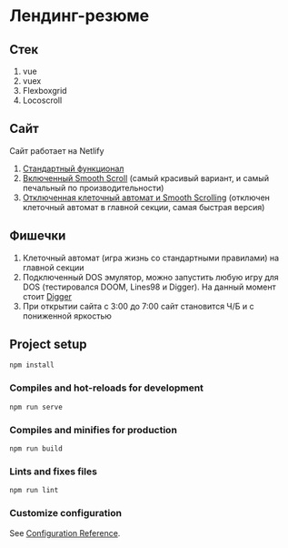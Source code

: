 # Лендинг-резюме



## Стек

1. vue
1. vuex
1. Flexboxgrid
1. Locoscroll 

## Сайт

Сайт работает на Netlify

1. [Стандартный функционал](https://venanen.ru/)
2. [Включенный Smooth Scroll](https://venanen.ru/#smooth) (самый красивый вариант, и самый печальный по производительности)
3. [Отключенная клеточный автомат и Smooth Scrolling](https://venanen.ru/#disable_life) (отключен клеточный автомат в главной секции, самая быстрая версия)

## Фишечки

1. Клеточный автомат (игра жизнь со стандартными правилами) на главной секции
1. Подключенный DOS эмулятор, можно запустить любую игру для DOS (тестировался DOOM, Lines98 и Digger). На данный момент стоит [Digger](https://venanen.ru/#digger)
1. При открытии сайта с 3:00 до 7:00 сайт становится Ч/Б и с пониженной яркостью




## Project setup
```
npm install
```

### Compiles and hot-reloads for development
```
npm run serve
```

### Compiles and minifies for production
```
npm run build
```

### Lints and fixes files
```
npm run lint
```

### Customize configuration
See [Configuration Reference](https://cli.vuejs.org/config/).
